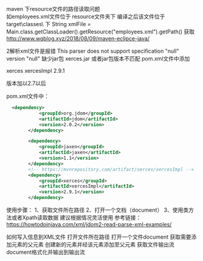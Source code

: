 maven 下resource文件的路径读取问题  
如employees.xml文件位于 resource文件夹下
编译之后该文件位于 target\classes\ 下
 String xmlFile = Main.class.getClassLoader().getResource("employees.xml").getPath() 获取
http://www.wqblog.xyz/2018/08/09/maven-eclipce-java/

2解析xml文件是报错
This parser does not support specification "null" version "null"
缺少jar包 xerces.jar 或者jar包版本不匹配
pom.xml文件中添加
<!-- https://mvnrepository.com/artifact/xerces/xercesImpl -->
<dependency>
    <groupId>xerces</groupId>
    <artifactId>xercesImpl</artifactId>
    <version>2.9.1</version>
</dependency>

版本加以2.7以后

pom.xml文件中：
```xml
  <dependency>
            <groupId>org.jdom</groupId>
            <artifactId>jdom</artifactId>
            <version>2.0.2</version>
        </dependency>

        <dependency>
            <groupId>jaxen</groupId>
            <artifactId>jaxen</artifactId>
            <version>1.1</version>
        </dependency>
        <!-- https://mvnrepository.com/artifact/xerces/xercesImpl -->
        <dependency>
            <groupId>xerces</groupId>
            <artifactId>xercesImpl</artifactId>
            <version>2.9.1</version>
        </dependency>
```

使用步骤：
1、获取文件所在路径
2、打开一个文档（document）
3、使用类方法或者Xpath读取数据
建议根据情况灵活使用
参考链接： https://howtodoinjava.com/xml/jdom2-read-parse-xml-examples/

如何写入信息到XML文件
打开文件所在路径
打开一个文件document
获取需要添加元素的父元素
创建新的元素并经该元素添加至父元素
获取文件输出流
document格式化并输出到输出流